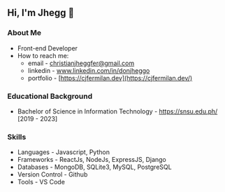 ## Hi, I'm Jhegg 👋


### About Me
* Front-end Developer
* How to reach me: 
    * email - christianjheggfer@gmail.com
    * linkedin - www.linkedin.com/in/donjheggo
    * portfolio - [https://cjfermilan.dev](https://cjfermilan.dev/)

### Educational Background
* Bachelor of Science in Information Technology - https://snsu.edu.ph/ [2019 - 2023]

### Skills
* Languages - Javascript, Python
* Frameworks - ReactJs, NodeJs, ExpressJS, Django
* Databases - MongoDB, SQLite3, MySQL, PostgreSQL
* Version Control - Github
* Tools - VS Code

